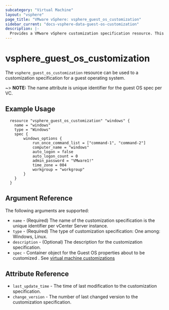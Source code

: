 ```yaml
---
subcategory: "Virtual Machine"
layout: "vsphere"
page_title: "VMware vSphere: vsphere_guest_os_customization"
sidebar_current: "docs-vsphere-data-guest-os-customization"
description: |-
  Provides a VMware vSphere customization specification resource. This can be used to apply a customization specification to the guest operating system of a virtual machine after cloning.
---
```


# vsphere\_guest\_os\_customization

The `vsphere_guest_os_customization` resource can be used to a customization specification for a guest operating system.

~> **NOTE:** The name attribute is unique identifier for the guest OS spec per VC.

## Example Usage

```hcl
  resource "vsphere_guest_os_customization" "windows" {
    name = "windows"
    type = "Windows"
    spec {
        windows_options {
            run_once_command_list = ["command-1", "command-2"]
            computer_name = "windows"
            auto_logon = false
            auto_logon_count = 0
            admin_password = "VMware1!"
            time_zone = 004
            workgroup = "workgroup"
        }
    }
  }
```

## Argument Reference

The following arguments are supported:

* `name` - (Required) The name of the customization specification is the unique identifier per vCenter Server instance.
* `type` - (Required) The type of customization specification: One among: Windows, Linux.
* `description` - (Optional) The description for the customization specification.
* `spec` - Container object for the Guest OS properties about to be customized . See [virtual machine customizations](virtual_machine#virtual-machine-customizations)

## Attribute Reference

* `last_update_time` - The time of last modification to the customization specification.
* `change_version` - The number of last changed version to the customization specification.
